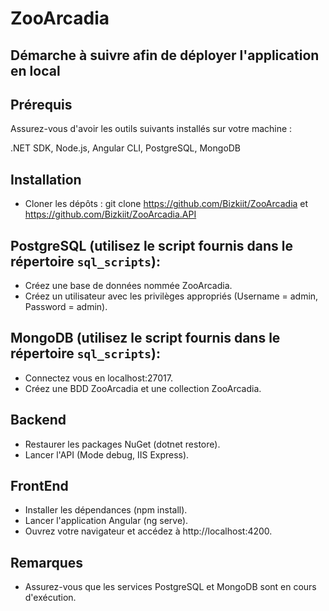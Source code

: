 # ZooArcadia
## Démarche à suivre afin de déployer l'application en local

## Prérequis
Assurez-vous d'avoir les outils suivants installés sur votre machine :

.NET SDK, Node.js, Angular CLI, PostgreSQL, MongoDB

## Installation 

- Cloner les dépôts : git clone https://github.com/Bizkiit/ZooArcadia et https://github.com/Bizkiit/ZooArcadia.API
## PostgreSQL (utilisez le script fournis dans le répertoire `sql_scripts`):
- Créez une base de données nommée ZooArcadia.
- Créez un utilisateur avec les privilèges appropriés (Username = admin, Password = admin).

## MongoDB (utilisez le script fournis dans le répertoire `sql_scripts`):
- Connectez vous en localhost:27017.
- Créez une BDD ZooArcadia et une collection ZooArcadia.

## Backend

- Restaurer les packages NuGet (dotnet restore).
- Lancer l'API (Mode debug, IIS Express).

## FrontEnd

- Installer les dépendances (npm install).
- Lancer l'application Angular (ng serve).
- Ouvrez votre navigateur et accédez à http://localhost:4200.

## Remarques

- Assurez-vous que les services PostgreSQL et MongoDB sont en cours d'exécution.

